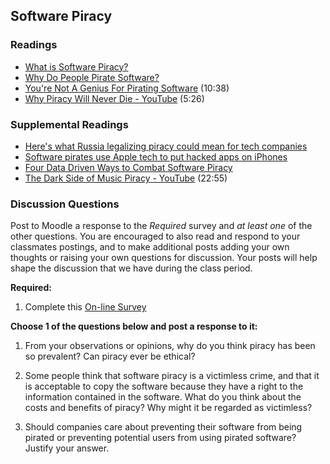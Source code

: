 ## Software Piracy

### Readings

* [What is Software Piracy?](https://www.pandasecurity.com/en/mediacenter/panda-security/software-piracy/)
* [Why Do People Pirate Software?](https://computer.howstuffworks.com/pirate-software.html)
* [You're Not A Genius For Pirating Software](https://www.youtube.com/watch?v=TPLR9c3IWlI) (10:38)
* [Why Piracy Will Never Die - YouTube](https://www.youtube.com/watch?v=UJqyxmhDWTM) (5:26)

### Supplemental Readings

* [Here's what Russia legalizing piracy could mean for tech companies](https://www.windowscentral.com/heres-what-russia-legalizing-piracy-could-mean-tech-companies)
* [Software pirates use Apple tech to put hacked apps on iPhones ](https://www.reuters.com/article/us-apple-piracy-idUSKCN1Q3097)
* [Four Data Driven Ways to Combat Software Piracy](https://www.forbes.com/sites/forbestechcouncil/2019/06/27/four-data-driven-ways-to-combat-software-piracy/?sh=7e2228ae320e)
* [The Dark Side of Music Piracy - YouTube](https://www.youtube.com/watch?v=LRKkucvrjWs) (22:55)

### Discussion Questions

Post to Moodle a response to the _Required_ survey and _at least one_ of the other questions.  You are encouraged to also read and respond to your classmates postings, and to make additional posts adding your own thoughts or raising your own questions for discussion.  Your posts will help shape the discussion that we have during the class period.

**Required:**

1. Complete this [On-line Survey](https://forms.gle/yqVptCkW8MiNCenU9)

**Choose 1 of the questions below and post a response to it:**

1. From your observations or opinions, why do you think piracy has been so prevalent? Can piracy ever be ethical?

2. Some people think that software piracy is a victimless crime, and that it is acceptable to copy the software because they have a right to the information contained in the software. What do you think about the costs and benefits of piracy? Why might it be regarded as victimless?

3. Should companies care about preventing their software from being pirated or preventing potential users from using pirated software? Justify your answer.
